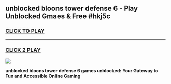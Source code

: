 
## unblocked bloons tower defense 6 - Play Unblocked Gmaes & Free #hkj5c
<h3>
<a href="https://news.freeplayer.one?title=unblocked_bloons_tower_defense_6&ref=24F">CLICK TO PLAY</a></h3>
<hr>

<h3>
<a href="https://news.freeplayer.one?title=unblocked_bloons_tower_defense_6&ref=24F">CLICK 2 PLAY</a>
  
</h3>

<a href="https://news.freeplayer.one?title=unblocked_bloons_tower_defense_6&ref=24F/"><img src="https://clearcache.store/games.png"></a>


**unblocked bloons tower defense 6 games unblocked: Your Gateway to Fun and Accessible Online Gaming**
